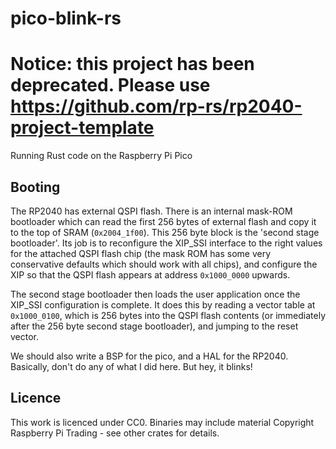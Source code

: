 # pico-blink-rs

# Notice: this project has been deprecated. Please use https://github.com/rp-rs/rp2040-project-template

Running Rust code on the Raspberry Pi Pico

## Booting

The RP2040 has external QSPI flash. There is an internal mask-ROM bootloader which can read the first 256 bytes of 
external flash and copy it to the top of SRAM (`0x2004_1f00`). This 256 byte block is the 'second stage bootloader'. 
Its job is to reconfigure the XIP_SSI interface to the right values for the attached QSPI flash chip (the mask ROM has 
some very conservative defaults which should work with all chips), and configure the XIP so that the QSPI flash appears 
at address `0x1000_0000` upwards.

The second stage bootloader then loads the user application once the XIP_SSI configuration is complete. It does this by 
reading a vector table at `0x1000_0100`, which is 256 bytes into the QSPI flash contents (or immediately after the 256 
byte second stage bootloader), and jumping to the reset vector.

We should also write a BSP for the pico, and a HAL for the RP2040. Basically, don't do any of what I did here. But hey, 
it blinks!

## Licence

This work is licenced under CC0. Binaries may include material Copyright Raspberry Pi Trading - see other crates for 
details.
